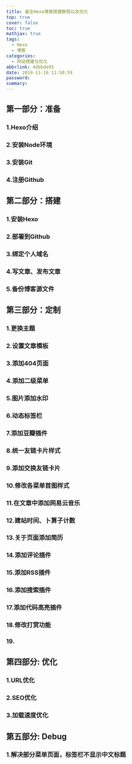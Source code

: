 ```yaml
---
title: 最全Hexo博客搭建教程以及优化
top: true
cover: false
toc: true
mathjax: true
tags:
  - Hexo
  - 博客
categories:
  - 网站搭建与优化
abbrlink: 4dbbde95
date: 2019-11-16 11:50:59
password:
summary:
---
```

## 第一部分：准备
### 1.Hexo介绍
### 2.安装Node环境
### 3.安装Git
### 4.注册Github
## 第二部分：搭建
### 1.安装Hexo
### 2.部署到Github
### 3.绑定个人域名
### 4.写文章、发布文章
### 5.备份博客源文件
## 第三部分：定制
### 1.更换主题
### 2.设置文章模板
### 3.添加404页面
### 4.添加二级菜单
### 5.图片添加水印
### 6.动态标签栏
### 7.添加豆瓣插件
### 8.统一友链卡片样式
### 9.添加交换友链卡片
### 10.修改各菜单首图样式
### 11.在文章中添加网易云音乐
### 12.建站时间、卜算子计数
### 13.关于页面添加简历
### 14.添加评论插件
### 15.添加RSS插件
### 16.添加搜索插件
### 17.添加代码高亮插件
### 18.修改打赏功能
### 19.
## 第四部分: 优化
### 1.URL优化
### 2.SEO优化
### 3.加载速度优化
## 第五部分: Debug
### 1.解决部分菜单页面，标签栏不显示中文标题
